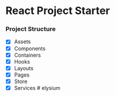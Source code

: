 # React Project Starter

### Project Structure
- [x] Assets
- [x] Components
- [x] Containers
- [x] Hooks
- [x] Layouts
- [x] Pages
- [x] Store
- [x] Services
#   e l y s i u m  
 